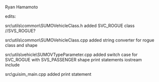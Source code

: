 Ryan Hamamoto

edits:

src\utils\common\SUMOVehicleClass.h
	added SVC_ROGUE class  //SVS_ROGUE?
	
src\utils\common\SUMOVehicleClass.cpp
	added string converter for rogue class and shape

src\utils\vehicle\SUMOVTypeParameter.cpp
	added switch case for SVC_ROGUE with SVS_PASSENGER shape
	print statements iostream include
	
src\guisim_main.cpp
	added print statement